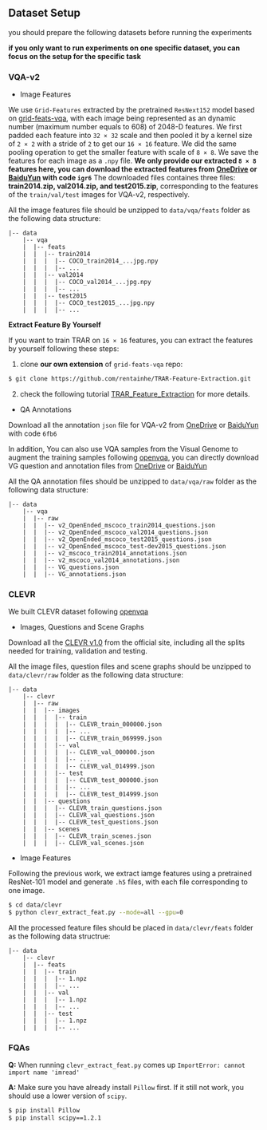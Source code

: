 ## Dataset Setup
you should prepare the following datasets before running the experiments

**if you only want to run experiments on one specific dataset, you can focus on the setup for the specific task**

### VQA-v2
- Image Features

We use `Grid-Features` extracted by the pretrained `ResNext152` model based on [grid-feats-vqa](), with each image being represented as an dynamic number (maximum number equals to 608) of 2048-D features. We first padded each feature into `32 × 32` scale and then pooled it by a kernel size of `2 × 2` with a stride of `2` to get our `16 × 16` feature. We did the same pooling operation to get the smaller feature with scale of `8 × 8`. We save the features for each image as a `.npy` file. **We only provide our extracted `8 × 8` features here, you can download the extracted features from [OneDrive](https://1drv.ms/f/s!Ary9y5k2nMUxhVGP9crDwW-97LrF) or [BaiduYun](https://pan.baidu.com/s/1GJL_yn6rJGFXypVbNR5e-g) with code `igr6`** The downloaded files containes three files: **train2014.zip, val2014.zip, and test2015.zip**, corresponding to the features of the `train/val/test` images for VQA-v2, respectively.

All the image features file should be unzipped to `data/vqa/feats` folder as the following data structure:

```
|-- data
	|-- vqa
	|  |-- feats
	|  |  |-- train2014
	|  |  |  |-- COCO_train2014_...jpg.npy
	|  |  |  |-- ...
	|  |  |-- val2014
	|  |  |  |-- COCO_val2014_...jpg.npy
	|  |  |  |-- ...
	|  |  |-- test2015
	|  |  |  |-- COCO_test2015_...jpg.npy
	|  |  |  |-- ...
```

**Extract Feature By Yourself**

If you want to train TRAR on `16 × 16` features, you can extract the features by yourself following these steps: 

1. clone **our own extension** of `grid-feats-vqa` repo:
```bash
$ git clone https://github.com/rentainhe/TRAR-Feature-Extraction.git
```
2. check the following tutorial [TRAR_Feature_Extraction](https://github.com/rentainhe/TRAR-Feature-Extraction/blob/master/TRAR_FEATURE_EXTRACTION.md) for more details. 

- QA Annotations

Download all the annotation `json` file for VQA-v2 from [OneDrive](https://onedrive.live.com/?id=31C59C3699CBBDBC%21702&cid=31C59C3699CBBDBC) or [BaiduYun](https://pan.baidu.com/s/14wUWg23wuanj7mF_BiGrIQ) with code `6fb6`

In addition, You can also use VQA samples from the Visual Genome to augment the training samples following [openvqa](https://github.com/MILVLG/openvqa), you can directly download VG question and annotation files from [OneDrive](https://awma1-my.sharepoint.com/personal/yuz_l0_tn/_layouts/15/onedrive.aspx?id=%2Fpersonal%2Fyuz%5Fl0%5Ftn%2FDocuments%2Fshare%2Fvisualgenome%5Fqa&originalPath=aHR0cHM6Ly9hd21hMS1teS5zaGFyZXBvaW50LmNvbS86ZjovZy9wZXJzb25hbC95dXpfbDBfdG4vRW1WSFZlR2RjazFJaWZQY3pHbVhvYU1CRmlTdnNlZ0E2dGZfUHF4TDNIWGNsdz9ydGltZT1SUU1pT3hwZTJVZw) or [BaiduYun](https://pan.baidu.com/s/1QCOtSxJGQA01DnhUg7FFtQ#list/path=%2F)

All the QA annotation files should be unzipped to `data/vqa/raw` folder as the following data structure:
```
|-- data
	|-- vqa
	|  |-- raw
	|  |  |-- v2_OpenEnded_mscoco_train2014_questions.json
	|  |  |-- v2_OpenEnded_mscoco_val2014_questions.json
	|  |  |-- v2_OpenEnded_mscoco_test2015_questions.json
	|  |  |-- v2_OpenEnded_mscoco_test-dev2015_questions.json
	|  |  |-- v2_mscoco_train2014_annotations.json
	|  |  |-- v2_mscoco_val2014_annotations.json
	|  |  |-- VG_questions.json
	|  |  |-- VG_annotations.json
```

### CLEVR
We built CLEVR dataset following [openvqa](https://github.com/MILVLG/openvqa)

- Images, Questions and Scene Graphs

Download all the [CLEVR v1.0]() from the official site, including all the splits needed for training, validation and testing.

All the image files, question files and scene graphs should be unzipped to `data/clevr/raw` folder as the following data structure:
```
|-- data
	|-- clevr
	|  |-- raw
	|  |  |-- images
	|  |  |  |-- train
	|  |  |  |  |-- CLEVR_train_000000.json
	|  |  |  |  |-- ...
	|  |  |  |  |-- CLEVR_train_069999.json
	|  |  |  |-- val
	|  |  |  |  |-- CLEVR_val_000000.json
	|  |  |  |  |-- ...
	|  |  |  |  |-- CLEVR_val_014999.json
	|  |  |  |-- test
	|  |  |  |  |-- CLEVR_test_000000.json
	|  |  |  |  |-- ...
	|  |  |  |  |-- CLEVR_test_014999.json
	|  |  |-- questions
	|  |  |  |-- CLEVR_train_questions.json
	|  |  |  |-- CLEVR_val_questions.json
	|  |  |  |-- CLEVR_test_questions.json
	|  |  |-- scenes
	|  |  |  |-- CLEVR_train_scenes.json
	|  |  |  |-- CLEVR_val_scenes.json
```

- Image Features

Following the previous work, we extract iamge features using a pretrained ResNet-101 model and generate `.h5` files, with each file corresponding to one image.
```bash
$ cd data/clevr
$ python clevr_extract_feat.py --mode=all --gpu=0
```

All the processed feature files should be placed in `data/clevr/feats` folder as the following data structrue:
```
|-- data
	|-- clevr
	|  |-- feats
	|  |  |-- train
	|  |  |  |-- 1.npz
	|  |  |  |-- ...
	|  |  |-- val
	|  |  |  |-- 1.npz
	|  |  |  |-- ...
	|  |  |-- test
	|  |  |  |-- 1.npz
	|  |  |  |-- ...
```


### FQAs
**Q:** When running `clevr_extract_feat.py` comes up `ImportError: cannot import name 'imread'`

**A:** Make sure you have already install `Pillow` first. If it still not work, you should use a lower version of `scipy`.
```bash
$ pip install Pillow
$ pip install scipy==1.2.1
```